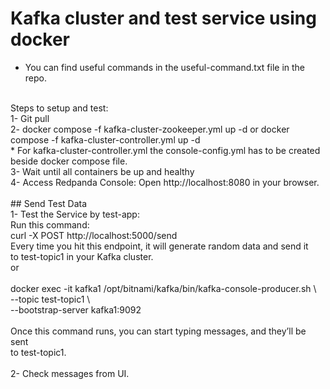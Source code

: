 # Kafka cluster and test service using docker

- You can find useful commands in the useful-command.txt file in the repo.<br />
<br />
Steps to setup and test:<br />
1- Git pull<br />
2- docker compose -f kafka-cluster-zookeeper.yml up -d or  docker compose -f kafka-cluster-controller.yml up -d <br />
* For kafka-cluster-controller.yml the console-config.yml has to be created beside docker compose file. <br />
3- Wait until all containers be up and healthy<br />
4- Access Redpanda Console: Open http://localhost:8080 in your browser.<br />
<br />
## Send Test Data<br />
1- Test the Service by test-app:<br />
Run this command:<br />
curl -X POST http://localhost:5000/send<br />
Every time you hit this endpoint, it will generate random data and send it <br />to test-topic1 in your Kafka cluster.
<br />
or<br />
<br />
docker exec -it kafka1 /opt/bitnami/kafka/bin/kafka-console-producer.sh \<br />
  --topic test-topic1 \<br />
  --bootstrap-server kafka1:9092<br />
<br />
Once this command runs, you can start typing messages, and they’ll be sent <br />to test-topic1.
<br />
<br />
2- Check messages from UI.<br />